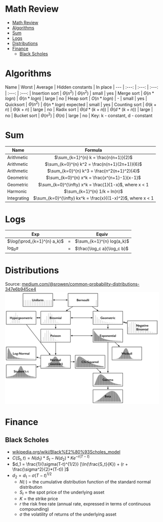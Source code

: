 # Math Review

- [Math Review](#math-review)
- [Algorithms](#algorithms)
- [Sum](#sum)
- [Logs](#logs)
- [Distributions](#distributions)
- [Finance](#finance)
  - [Black Scholes](#black-scholes)

# Algorithms

Name | Worst | Average | Hidden constants | In place |
 --- | :---: | :---: | :---: | :---: | :---: |
Insertion sort | $\Theta(n^2)$ | $\Theta(n^2)$ | small | yes |
Merge sort | $\Theta(n*log n)$ | $\Theta(n*log n)$ | large | no |
Heap sort | $O(n*log n)$ | - | small | yes |
Quicksort | $\Theta(n^2)$ | $\Theta(n*log n)$ expected | small | yes |
Counting sort | $\Theta(k+n)$ | $\Theta(k+n)$ | large | no |
Radix sort | $\Theta(d*(k+n))$ | $\Theta(d*(k+n))$ | large | no |
Bucket sort | $\Theta(n^2)$ | $\Theta(n)$ | large | no |
Key: k - constant, d - constant


# Sum
Name | Formula |
 --- | :---: |
 Arithmetic | $\sum_{k=1}^{n} k = \frac{n(n+1)}{2}$ |
 Arithmetic | $\sum_{k=0}^{n} k^2 = \frac{n(n+1)(2n+1)}{6}$ |
 Arithmetic | $\sum_{k=0}^{n} k^3 = \frac{n^2(n+1)^2}{4}$ |
 Geometric | $\sum_{k=0}^{n} x^k = \frac{x^{n+1}-1}{x-1}$ |
 Geometric | $\sum_{k=0}^{\infty} x^k = \frac{1}{1-x}$, where x < 1 |
 Harmonic | $\sum_{k=1}^{n} 1/k = ln(n)$ |
 Integrating | $\sum_{k=0}^{\infty} kx^k = \frac{x}{(1-x)^2}$, where x < 1 |
 
 # Logs
 Exp |  | Equiv |
 --- | :---: | --- |
 $\log(\prod_{k=1}^{n} a_k)$ | = | $\sum_{k=1}^{n} log(a_k)$ |
 $\log_b a$ | = | $\frac{\log_c a}{\log_c b}$ |

# Distributions
Source: [medium.com/@srowen/common-probability-distributions-347e6b945ce4](https://medium.com/@srowen/common-probability-distributions-347e6b945ce4)
<img src="images/distributions.png">


 # Finance
 ## Black Scholes 
 - [wikipedia.org/wiki/Black%E2%80%93Scholes_model](https://en.wikipedia.org/wiki/Black%E2%80%93Scholes_model)
- $C(S_t, t) = N(d_1)*S_t - N(d_2)*Ke^{-r(T-t)}$
- $d_1 = \frac{1}{\sigma(T-t)^{1/2}} 
    [\ln(\frac{S_t}{K}) + (r + \frac{\sigma^2}{2}*(T-t)) ]$
- $d_2 = d_1 - \sigma(T-t)^{1/2}$
  - $N(\cdot )$ = the cumulative distribution function of the standard normal distribution
  - ${\displaystyle S_{t}}$ = the spot price of the underlying asset
  - ${\displaystyle K}$ = the strike price
  - ${\displaystyle r}$ the risk free rate (annual rate, expressed in terms of continuous compounding)
  - ${\displaystyle \sigma }$ the volatility of returns of the underlying asset
